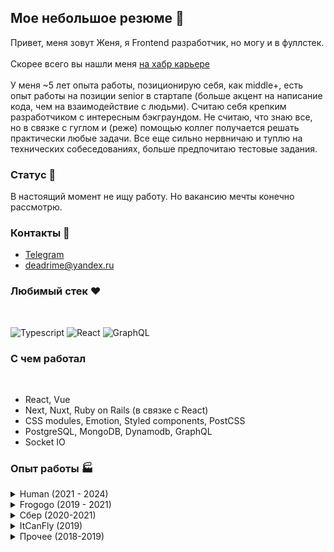 ## Мое небольшое резюме 👋
Привет, меня зовут Женя, я Frontend разработчик, но могу и в фуллстек. 
<br><br>
Скорее всего вы нашли меня [на хабр карьере](https://moikrug.ru/deadrime)
<br><br>
У меня ~5 лет опыта работы, позиционирую себя, как middle+, есть опыт работы на позиции senior в стартапе (больше акцент на написание кода, чем на взаимодействие с людьми).
Считаю себя крепким разработчиком с интересным бэкграундом. Не считаю, что знаю все, но в связке с гуглом и (реже) помощью коллег получается решать практически любые задачи.
Все еще сильно нервничаю и туплю на технических собеседованиях, больше предпочитаю тестовые задания.

### Статус 💬
В настоящий момент не ищу работу. Но вакансию мечты конечно рассмотрю.

### Контакты 🤙

- [Telegram](https://t.me/deadrime)
- [deadrime@yandex.ru](mailto:deadrime@yandex.ru)

### Любимый стек ❤️ 
<br>

<img alt="Typescript" src="https://upload.wikimedia.org/wikipedia/commons/4/4c/Typescript_logo_2020.svg" width="20px" /> <img alt="React" src="https://cdn.worldvectorlogo.com/logos/react-1.svg" width="20px" /> <img alt="GraphQL" src="https://upload.wikimedia.org/wikipedia/commons/thumb/1/17/GraphQL_Logo.svg/2048px-GraphQL_Logo.svg.png" width="20px" />

### С чем работал
<br>

- React, Vue
- Next, Nuxt, Ruby on Rails (в связке с React)
- CSS modules, Emotion, Styled components, PostCSS
- PostgreSQL, MongoDB, Dynamodb, GraphQL
- Socket IO

### Опыт работы 🏭 

<details>
  <summary>Human (2021 - 2024)</summary>
  <br>
  HumanIPO - американский стартап, основная идея которого - дать возможность любому человеку выпустить свой токен (акции), провести свое IPO и раунды инвестиций. Когда я пришел, нужно было провести перезапуск. Небольшой командой мы собирали рабочие прототипы приложения, тестировали их на юзерах, показывали инвесторам, искали наиболее удачный концепт. Прошли несколько итераций, среди всех прототипов могу выделить несколько наиболее состоявшихся - 
<br><br>
<ul>
  <li>
    Приложение для запуска собственного токена. Из функционала - маркет, дропы, стейкинг, раунды.
  </li>
  <li>
    Социальная сеть для nft artist's, из функционала - выпуск собственных nft, коллекции, минтинг nft как аналог репоста + стандартные социальные штуки вроде фида, чата, фолловеров
  </li>
  <li>
    Приложение для инвестиций, где можно создать раунды финансирования и найти инвесторов, из функционала - работа с фиат и крипто платежами, инвайты, эндорсменты, различные структуры раундов (публичные/приватные)
  </li>
  <li>
    Приложение для криптолудоманов, где можно запускать свои предикшены на любой исход
  </li>
</ul>

 Стек:
   <br><br>
      <img alt="Nextjs" src="https://uxwing.com/wp-content/themes/uxwing/download/brands-and-social-media/nextjs-icon.svg" height="20px" /> 
      <img alt="React" src="https://cdn.worldvectorlogo.com/logos/react-1.svg" height="20px" />
      <img alt="Node JS" src="https://user-images.githubusercontent.com/54556157/90980927-da4b1500-e566-11ea-98f2-6d56fff480e0.png" height="20px" /> 
      <img alt="Typescript" src="https://upload.wikimedia.org/wikipedia/commons/4/4c/Typescript_logo_2020.svg" height="20px" />
  <br><br>
    Интересные задачи:
  <br><br>
  <ul>
    <li>
      Система надежных транзакций. Нам необходимо было создавать/обновлять сущности в нашей бд после успешно выполненной транзакции. При этом важно было учесть, что транзакция может не пройти (например недостаточный баланс или ограничение контракта). В результате получилась довольно сложная система из 2 воркеров (tx monitor, tx finalizer) в связке с модалкой и удобными хуками на фронте.
    </li>
    <li>
      Самописный брокер сообщений на Redis Streams. Наши воркеры и приложения крутились в k8s, нужно было как-то реализовать общение между ними. В результате получился https://github.com/deadrime/redis-events-queue
    </li>
    <li>
      Воркер для создание красивых image preview для постов. Реализовал при помощи puppeter, в котором рендерил сгенерированный реактом html.
    </li>
    <li>
     Система UI компонентов с широкими возможностями по кастомизации. У нас постоянно все менялось, нужна была такая система компонетов, где можно быстро поменять цвета, размеры, сделать из светлой темы темную, задать у всех компонетов разный border-radius/border-width и т.д. Реализовал при помощи rem + css variables + свой ThemeProvider. Так же настроил сборку через vite и паблишинг в наш package registry.
    </li>
  </ul>

</details>

<details>
  <summary>Frogogo (2019 - 2021)</summary>
  <br>
    Frogogo - маркетплейс с прикольной системой лояльности. Удаленка, недельные спринты, утренний стендап, карточки в трелло. Стек - react, tailwind, ruby on rails. Когда я только пришел - на фронте жили своей жизнью jQuery + stimulus.
  <br>
  <br>
    Интересные задачи:
  <br><br>
  <ul>
    <li>
      Написал библиотеку для UI компонентов на React + Typescript, настроил Storybook
    </li>
    <li>
      Переписал все сложные интерфейсные моменты на React. Например - корзину, поиск, выбор пунта выдачи на карте.
    </li>
    <li>
      Настроил всю инфраструктуру фронта, вначале все было завязано на вебпак, потом перешли на esbuild
    </li>
    <li>
      Интересным опытом было настроить SSR react-а для ruby on rails (удовольствие сомнительное)
    </li>
  </ul>
   Стек:
   <br><br>
      <img alt="RubyOnRails" src="https://upload.wikimedia.org/wikipedia/commons/thumb/6/62/Ruby_On_Rails_Logo.svg/2560px-Ruby_On_Rails_Logo.svg.png" height="20px" /> 
      <img alt="EsBuild" src="https://seeklogo.com/images/E/esbuild-logo-21E74350B7-seeklogo.com.png" width="20px" /> 
      <img alt="Webpack" src="https://webpack.js.org/favicon.a3dd58d3142f7566.ico" width="20px" />
      <img alt="React" src="https://cdn.worldvectorlogo.com/logos/react-1.svg" width="20px" /> 
      <img alt="Storybook" src="https://iconape.com/wp-content/files/qa/371510/svg/371510.svg" width="18px" /> 
</details>

<details>
  <summary>Сбер (2020-2021)</summary>
  <br>
  Я работал в подразделении SberDevices, там мы разрабатывали пользовательский интерфейс приложений, которые запускаются на sberportal и sberbox.
  Утонул в NDA, так что без излишних подробностей.
  <br>
  Работал над:
  <br>
  <ul>
    <li>
      Супер Шеф - приложка с готовыми рецептами
    </li>
    <li>
      S7 airlines - приложка для заказа билетов
    </li>
    <li>
      izi.TRAVEL - приложка для проснушивания аудиогидов
    </li>
    <li>
      Готовая еда - приложка для заказа со всяких деливери
    </li>
  </ul>
   Основной стек:
   <br><br>
  <img alt="Typescript" src="https://upload.wikimedia.org/wikipedia/commons/4/4c/Typescript_logo_2020.svg" width="20px" />
  <img alt="React" src="https://cdn.worldvectorlogo.com/logos/react-1.svg" width="20px" /> 
</details>

<details>
  <summary>ItCanFly (2019)</summary>
    <ul>
      <br>
      <li>
        Создавал графики на <b>chart.js</b>. Различная статистика, курс валют и т.п.
        <br>
        <img alt="React" src="https://cdn.worldvectorlogo.com/logos/react-1.svg" width="20px" /> 
        <img alt="Typescript" src="https://upload.wikimedia.org/wikipedia/commons/4/4c/Typescript_logo_2020.svg" width="20px" />
      </li>
      <li>
        Учавствовал в разработке сайта для антикафе https://ziferblat.net/
         <br>
         <img alt="React" src="https://cdn.worldvectorlogo.com/logos/react-1.svg" width="20px" /> 
         <img alt="Typescript" src="https://upload.wikimedia.org/wikipedia/commons/4/4c/Typescript_logo_2020.svg" width="20px" />
         <img alt="GraphQL" src="https://upload.wikimedia.org/wikipedia/commons/thumb/1/17/GraphQL_Logo.svg/2048px-GraphQL_Logo.svg.png" width="20px" /> 
         <img alt="Emotion Js" src="https://raw.githubusercontent.com/emotion-js/emotion/main/emotion.png" width="20px" /> 
      </li>
      <li>
        Написал телеграмм бота для персонала. В боте можно выбрать рабочие смены, провести инвентаризацию.
         <br>
         <img alt="Typescript" src="https://upload.wikimedia.org/wikipedia/commons/4/4c/Typescript_logo_2020.svg" width="20px" />
         <img alt="GraphQL" src="https://upload.wikimedia.org/wikipedia/commons/thumb/1/17/GraphQL_Logo.svg/2048px-GraphQL_Logo.svg.png" width="20px" />
         <img alt="Node JS" src="https://user-images.githubusercontent.com/54556157/90980927-da4b1500-e566-11ea-98f2-6d56fff480e0.png" width="19px" /> 
      </li>
  </ul>
  
</details>

<details>
  <summary>Прочее (2018-2019)</summary>
  <br>
  Год работал в офисе, требовалось разрабатывать и поддерживать админку с различной статистикой, а так же интерфейс для операторов колл центра и корпоративный чат. Стек - vue.js, expess(позже переписал на koa), element ui. Ничего примечательного, типичное формошлепство, могу выделить пару своих заслуг - адаптацию под мобильную версию и переезд с express на koa, в процессе которого мы все отрефакторили. Еще из интересного - внедрил JWT аутентификацию, проповедовал БЭМ.
  <br>
  <br>
  <img alt="Node JS" src="https://user-images.githubusercontent.com/54556157/90980927-da4b1500-e566-11ea-98f2-6d56fff480e0.png" width="19px" /> 
  <img alt="Vue" src="https://upload.wikimedia.org/wikipedia/commons/thumb/9/95/Vue.js_Logo_2.svg/2367px-Vue.js_Logo_2.svg.png" width="22px" />
  <img alt="Element UI" src="https://iconape.com/wp-content/png_logo_vector/element-ui.png" width="20px" />
  <img alt="Webpack" src="https://webpack.js.org/icon-pwa-512x512.d3dae4189855b3a72ff9.png" width="20px" />
</details>


